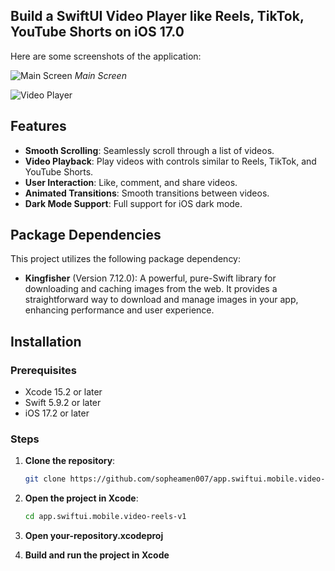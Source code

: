## Build a SwiftUI Video Player like Reels, TikTok, YouTube Shorts on iOS 17.0

Here are some screenshots of the application:

![Main Screen](https://github.com/user-attachments/assets/fde8a998-de17-43ca-bb19-886f6411a5db)
*Main Screen*

![Video Player](https://github.com/user-attachments/assets/aefd4e93-0077-4d56-9003-7e655e21aca6)

## Features

- **Smooth Scrolling**: Seamlessly scroll through a list of videos.
- **Video Playback**: Play videos with controls similar to Reels, TikTok, and YouTube Shorts.
- **User Interaction**: Like, comment, and share videos.
- **Animated Transitions**: Smooth transitions between videos.
- **Dark Mode Support**: Full support for iOS dark mode.

## Package Dependencies

This project utilizes the following package dependency:

- **Kingfisher** (Version 7.12.0): A powerful, pure-Swift library for downloading and caching images from the web. It provides a straightforward way to download and manage images in your app, enhancing performance and user experience.


## Installation

### Prerequisites

- Xcode 15.2 or later
- Swift 5.9.2 or later
- iOS 17.2 or later

### Steps

1. **Clone the repository**:

   ```bash
   git clone https://github.com/sopheamen007/app.swiftui.mobile.video-reels-v1.git
   
2. **Open the project in Xcode**:

   ```bash
   cd app.swiftui.mobile.video-reels-v1

3. **Open your-repository.xcodeproj**
4. **Build and run the project in Xcode**

